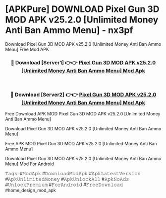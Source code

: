 # [APKPure] DOWNLOAD Pixel Gun 3D MOD APK v25.2.0 [Unlimited Money Anti Ban Ammo Menu] - nx3pf
Download Pixel Gun 3D MOD APK v25.2.0 [Unlimited Money Anti Ban Ammo Menu] Free Mod APK

<div align="center">
<h3>🔴 Download [Server1] 👉👉 <a href="https://apk-comot.site?title=Pixel_Gun_3D_MOD_APK_v25.2.0_[Unlimited_Money_Anti_Ban_Ammo_Menu]">Pixel Gun 3D MOD APK v25.2.0 [Unlimited Money Anti Ban Ammo Menu] Mod Apk</a></h3><br>

<h3>🔴 Download [Server2] 👉👉 <a href="https://apk-comot.site?title=Pixel_Gun_3D_MOD_APK_v25.2.0_[Unlimited_Money_Anti_Ban_Ammo_Menu]">Pixel Gun 3D MOD APK v25.2.0 [Unlimited Money Anti Ban Ammo Menu] Mod Apk</a></h3>
</div>


Free Download APK MOD Pixel Gun 3D MOD APK v25.2.0 [Unlimited Money Anti Ban Ammo Menu]

Download Pixel Gun 3D MOD APK v25.2.0 [Unlimited Money Anti Ban Ammo Menu] 

Free APK MOD Pixel Gun 3D MOD APK v25.2.0 [Unlimited Money Anti Ban Ammo Menu] 

Download Pixel Gun 3D MOD APK v25.2.0 [Unlimited Money Anti Ban Ammo Menu] Mod For Android

𝚃𝚊𝚐𝚜: #𝙼𝚘𝚍𝙰𝚙𝚔 #𝙳𝚘𝚠𝚗𝚕𝚘𝚊𝚍𝙼𝚘𝚍𝙰𝚙𝚔 #𝙰𝚙𝚔𝙻𝚊𝚝𝚎𝚜𝚝𝚅𝚎𝚛𝚜𝚒𝚘𝚗 #𝙰𝚙𝚔𝚄𝚗𝚕𝚒𝚖𝚒𝚝𝚎𝚍𝙼𝚘𝚗𝚎𝚢 #𝙰𝚙𝚔𝚄𝚗𝚕𝚘𝚌𝚔𝙰𝚕𝚕 #𝙰𝚙𝚔𝙽𝚘𝙰𝚍𝚜 #𝚄𝚗𝚕𝚘𝚌𝚔𝙿𝚛𝚎𝚖𝚒𝚞𝚖 #𝙵𝚘𝚛𝙰𝚗𝚍𝚛𝚘𝚒𝚍 #𝙵𝚛𝚎𝚎𝙳𝚘𝚠𝚗𝚕𝚘𝚊𝚍 #home_design_mod_apk